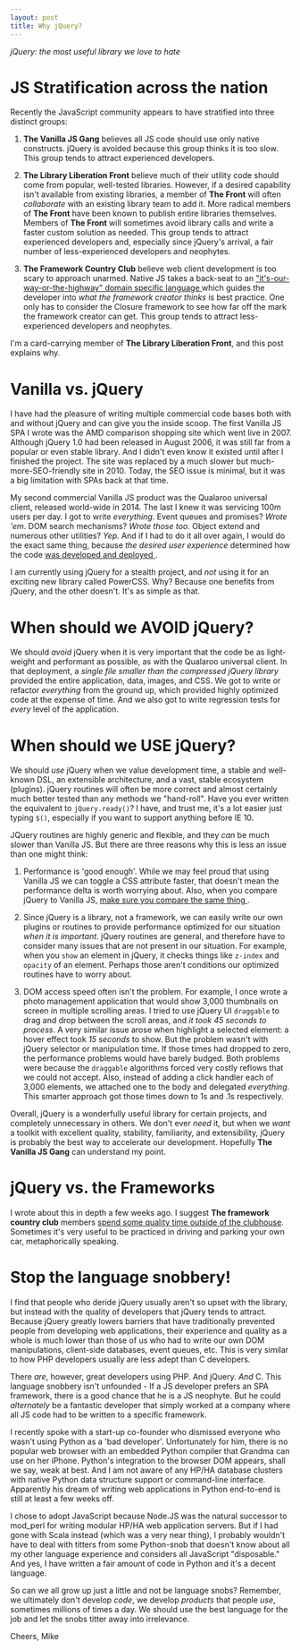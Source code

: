 ```yaml
---
layout: post
title: Why jQuery?
---
```

*jQuery: the most useful library we love to hate*

JS Stratification across the nation
===================================
Recently the JavaScript community appears to have stratified into three
distinct groups:

1. **The Vanilla JS Gang** believes all JS code should use only native
   constructs. jQuery is avoided because this group thinks it is too slow.
   This group tends to attract experienced developers.

2. **The Library Liberation Front** believe much of their utility code should
   come from popular, well-tested libraries. However, if a desired capability
   isn't available from existing libraries, a member of **The Front** will 
   often *collaborate* with an existing library team to add it.  More
   radical members of **The Front** have been known to publish entire
   libraries themselves.  Members of **The Front** will sometimes avoid library
   calls and write a faster custom solution as needed. 
   This group tends to attract experienced developers and, 
   especially since jQuery's arrival, a fair number of less-experienced
   developers and neophytes.

3. **The Framework Country Club** believe web client development is 
   too scary to approach unarmed. Native JS takes a back-seat to an
   ["it's-our-way-or-the-highway" domain specific language
   ](2016_2016-01-30-no-framework) which guides the developer into 
   *what the framework creator thinks* is best practice. One only has to 
   consider the Closure framework to see how far off the mark
   the framework creator can get. This group tends to attract 
   less-experienced developers and neophytes.

I'm a card-carrying member of **The Library Liberation Front**,
and this post explains why.

Vanilla vs. jQuery
==================
I have had the pleasure of writing multiple commercial code bases both
with and without jQuery and can give you the inside scoop. The first Vanilla
JS SPA I wrote was the AMD comparison shopping site which went live in 2007.
Although jQuery 1.0 had been released in August 2006, it was still far from
a popular or even stable library. And I didn't even know it existed until
after I finished the project. The site was replaced by a much slower
but much-more-SEO-friendly site in 2010. Today, the SEO issue is minimal,
but it was a big limitation with SPAs back at that time.

My second commercial Vanilla JS product was the Qualaroo universal client,
released world-wide in 2014. The last I knew it was servicing 100m users per day.
I got to write *everything*. Event queues and promises?
*Wrote 'em*. DOM search mechanisms? *Wrote those too.* Object extend and
numerous other utilities? *Yep.* And if I had to do it all over again, I
would do the exact same thing, because *the desired user experience* 
determined how the code [was developed and deployed
](https://www.youtube.com/watch?v=aoH0J6lL2w0).

I am currently using jQuery for a stealth project, and *not* using
it for an exciting new library called PowerCSS. Why? Because one benefits from
jQuery, and the other doesn't. It's as simple as that.

When should we AVOID jQuery?
============================
We should *avoid* jQuery when it is very important that the code be as
light-weight and performant as possible, as with the Qualaroo universal client.
In that deployment, a *single file smaller than the compressed jQuery library*
provided the entire application, data, images, and CSS. We got to write or
refactor *everything* from the ground up, which provided highly optimized
code at the expense of time. And we also got to write regression tests for
*every* level of the application.

When should we USE jQuery?
==========================
We should *use* jQuery when we value development time, a stable and well-known
DSL, an extensible architecture, and a vast, stable ecosystem (plugins).
jQuery routines will often be more correct and almost certainly much better 
tested than any methods we "hand-roll". Have you ever written the equivalent to 
`jQuery.ready()`? I have, and trust me, it's a lot easier just typing `$()`,
especially if you want to support anything before IE 10.

JQuery routines are highly generic and flexible, and they *can* be much 
slower than Vanilla JS. But there are three reasons why this is less an 
issue than one might think:

1. Performance is 'good enough'. While we may feel proud that
   using Vanilla JS we can toggle a CSS attribute faster, that doesn't mean
   the performance delta is worth worrying about. Also, when you compare jQuery
   to Vanilla JS,
   [make sure you compare the same thing
   ](https://jsperf.com/vanilla-js-v-jquery-hide/11).

2. Since jQuery is a library, not a framework, we can easily write our own
   plugins or routines to provide performance optimized for our situation
   *when it is important*. jQuery routines are general, and therefore
   have to consider many issues that are not present in our situation. For
   example, when you `show` an element in jQuery, it checks things like
   `z-index` and `opacity` of an element. Perhaps those aren't conditions
   our optimized routines have to worry about.

3. DOM access speed often isn't the problem. For example,
   I once wrote a photo management application that would show 3,000
   thumbnails on screen in multiple scrolling areas. I tried to use jQuery UI
   `draggable` to drag and drop between the scroll areas, and *it took 45 seconds
   to process*. A very similar issue arose when highlight a selected element:
   a hover effect took *15 seconds* to show. But the problem wasn't with jQuery 
   selector or manipulation time. If those times had dropped to zero, the
   performance problems would have barely budged. Both problems were because
   the `draggable` algorithms forced very costly reflows that we
   could not accept. Also, instead of adding a click handler each of 3,000
   elements, we attached one to the body and delegated *everything*.
   This smarter approach got those times down to 1s and .1s respectively.

Overall, jQuery is a wonderfully useful library for certain projects, 
and completely unnecessary in others. We don't ever *need* it, but when
we *want* a toolkit with excellent quality, stability, familiarity,
and extensibility, jQuery is probably the best way to accelerate our development.
Hopefully **The Vanilla JS Gang** can understand my point.

jQuery vs. the Frameworks
=========================
I wrote about this in depth a few weeks ago.  I suggest 
**The framework country club** members [spend some quality time outside of
the clubhouse](no-frameworks). Sometimes it's very useful to be practiced
in driving and parking your own car, metaphorically speaking.

Stop the language snobbery!
===========================
I find that people who deride jQuery usually aren't so upset with the library,
but instead with the quality of developers that jQuery tends to attract.
Because jQuery greatly lowers barriers that have traditionally prevented
people from developing web applications, their experience and quality as a whole
is much lower than those of us who had to write our own DOM manipulations,
client-side databases, event queues, etc. This is very similar to how PHP
developers usually are less adept than C developers.

There *are*, however, great developers using PHP. And jQuery. *And* C.
This language snobbery isn't unfounded - If a JS developer prefers an SPA 
framework, there is a good chance that he is a JS neophyte. But he could 
*alternately* be a fantastic developer that simply worked at a company
where all JS code had to be written to a specific framework.

I recently spoke with a start-up co-founder who dismissed everyone who wasn't using
Python as a 'bad developer'. Unfortunately for him, there is no popular web browser
with an embedded Python compiler that Grandma can use on her iPhone.  Python's 
integration to the browser DOM appears, shall we say, weak at best.
And I am not aware of any HP/HA database clusters with native Python data 
structure support or command-line interface. Apparently his dream of writing
web applications in Python end-to-end is still at least a few weeks off.

I chose to adopt JavaScript because Node.JS was the natural successor to 
mod\_perl for writing modular HP/HA web application servers.
But if I had gone with Scala instead (which was a very near thing), 
I probably wouldn't have to deal with titters from some Python-snob
that doesn't know about all my other language experience and considers 
all JavaScript "disposable."  And yes, I have written a fair amount of 
code in Python and it's a decent language.

So can we all grow up just a little and not be language snobs?
Remember, we ultimately don't develop *code*, we develop *products*
that people *use*, sometimes millions of times a day. We should use the
best language for the job and let the snobs titter away into irrelevance.

Cheers, Mike
